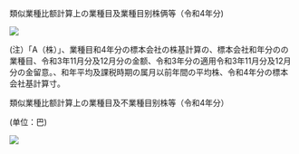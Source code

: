 類似業種比额計算上の業種目及業種目别株俩等（令和4年分)

![](https://www.nta.go.jp/tmp/3a808263-7c3d-48a2-aa63-64e157ca6779/images/9af0a32182b08c0e3ee1e8be5e732c4f9d352086f6126ce9cfae42920571b325.jpg)

(注）「A（株）」、業種目和4年分の標本会社の株基計算の、標本会社和年分のの業種目、令和3年11月分及12月分の金额、令和3年分の適用令和3年11月分及12月分の金留意。、和年平均及課税時期の属月以前年間の平均株、令和4年分の標本会社基計算寸。

類似業種比额計算上の業種目及不業種目别株等（令和4年分）

(单位：巴)

![](https://www.nta.go.jp/tmp/3a808263-7c3d-48a2-aa63-64e157ca6779/images/a46f81f44502c112630acf539088c94e5c74b5070345650f5f640b96cca3fdfa.jpg)
